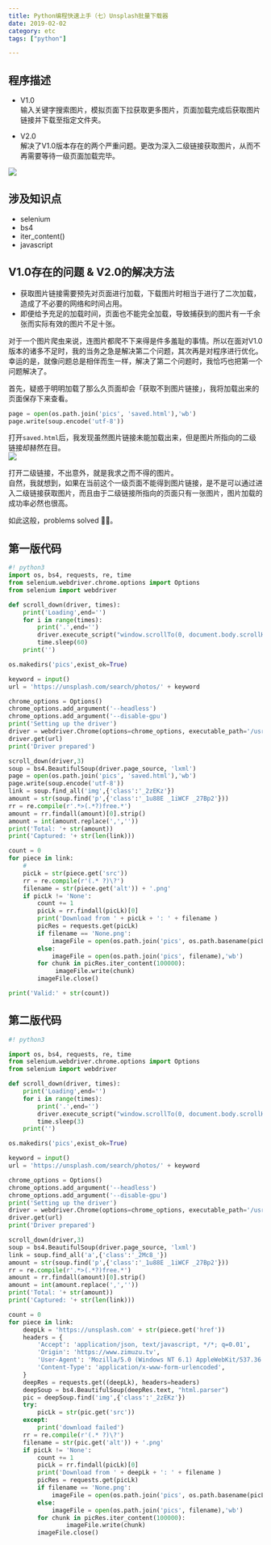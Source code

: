 ```yaml
---
title: Python编程快速上手（七）Unsplash批量下载器
date: 2019-02-02
category: etc
tags: ["python"]

---
```


## 程序描述

* V1.0  
输入关键字搜索图片，模拟页面下拉获取更多图片，页面加载完成后获取图片链接并下载至指定文件夹。

* V2.0  
解决了V1.0版本存在的两个严重问题。更改为深入二级链接获取图片，从而不再需要等待一级页面加载完毕。

![](https://pic.rhinoc.top/15491094362245.jpg)

## 涉及知识点

*   selenium
*   bs4
*   iter_content()
*   javascript

## V1.0存在的问题 & V2.0的解决方法

*   获取图片链接需要预先对页面进行加载，下载图片时相当于进行了二次加载，造成了不必要的网络和时间占用。
*   即便给予充足的加载时间，页面也不能完全加载，导致捕获到的图片有一千余张而实际有效的图片不足十张。

对于一个图片爬虫来说，连图片都爬不下来得是件多羞耻的事情。所以在面对V1.0版本的诸多不足时，我的当务之急是解决第二个问题，其次再是对程序进行优化。幸运的是，就像问题总是相伴而生一样，解决了第二个问题时，我恰巧也把第一个问题解决了。

首先，疑惑于明明加载了那么久页面却会「获取不到图片链接」，我将加载出来的页面保存下来查看。  

```python
page = open(os.path.join('pics', 'saved.html'),'wb')  
page.write(soup.encode('utf-8'))  
```

打开`saved.html`后，我发现虽然图片链接未能加载出来，但是图片所指向的二级链接却赫然在目。  
![](https://pic.rhinoc.top/15491090497381.jpg)

打开二级链接，不出意外，就是我求之而不得的图片。  
自然，我就想到，如果在当前这个一级页面不能得到图片链接，是不是可以通过进入二级链接获取图片，而且由于二级链接所指向的页面只有一张图片，图片加载的成功率必然也很高。

如此这般，problems solved 👌🏻。

## 第一版代码

```python
#! python3
import os, bs4, requests, re, time
from selenium.webdriver.chrome.options import Options
from selenium import webdriver

def scroll_down(driver, times):
    print('Loading',end='')
    for i in range(times):
        print('.',end='')
        driver.execute_script("window.scrollTo(0, document.body.scrollHeight);")
        time.sleep(60)
    print('')

os.makedirs('pics',exist_ok=True)

keyword = input()
url = 'https://unsplash.com/search/photos/' + keyword

chrome_options = Options()
chrome_options.add_argument('--headless')
chrome_options.add_argument('--disable-gpu')
print('Setting up the driver')
driver = webdriver.Chrome(options=chrome_options, executable_path='/usr/local/bin/chromedriver')
driver.get(url)
print('Driver prepared')

scroll_down(driver,3)
soup = bs4.BeautifulSoup(driver.page_source, 'lxml')
page = open(os.path.join('pics', 'saved.html'),'wb')
page.write(soup.encode('utf-8'))
link = soup.find_all('img',{'class':'_2zEKz'})
amount = str(soup.find('p',{'class':'_1u88E _1iWCF _27Bp2'}))
rr = re.compile(r'.*>(.*?)free.*')
amount = rr.findall(amount)[0].strip()
amount = int(amount.replace(',',''))
print('Total: '+ str(amount))
print('Captured: '+ str(len(link)))

count = 0
for piece in link:
    #
    picLk = str(piece.get('src'))
    rr = re.compile(r'(.* ?)\?')
    filename = str(piece.get('alt')) + '.png'
    if picLk != 'None':
        count += 1
        picLk = rr.findall(picLk)[0]
        print('Download from ' + picLk + ': ' + filename )
        picRes = requests.get(picLk)
        if filename == 'None.png':
            imageFile = open(os.path.join('pics', os.path.basename(picLk)+'.png'),'wb')
        else:
            imageFile = open(os.path.join('pics', filename),'wb')
        for chunk in picRes.iter_content(100000):
             imageFile.write(chunk)
        imageFile.close()

print('Valid:' + str(count))
```

## 第二版代码

```python
#! python3

import os, bs4, requests, re, time
from selenium.webdriver.chrome.options import Options
from selenium import webdriver

def scroll_down(driver, times):
    print('Loading',end='')
    for i in range(times):
        print('.',end='')
        driver.execute_script("window.scrollTo(0, document.body.scrollHeight);")
        time.sleep(3)
    print('')

os.makedirs('pics',exist_ok=True)

keyword = input()
url = 'https://unsplash.com/search/photos/' + keyword

chrome_options = Options()
chrome_options.add_argument('--headless')
chrome_options.add_argument('--disable-gpu')
print('Setting up the driver')
driver = webdriver.Chrome(options=chrome_options, executable_path='/usr/local/bin/chromedriver')
driver.get(url)
print('Driver prepared')

scroll_down(driver,3)
soup = bs4.BeautifulSoup(driver.page_source, 'lxml')
link = soup.find_all('a',{'class':'_2Mc8_'})
amount = str(soup.find('p',{'class':'_1u88E _1iWCF _27Bp2'}))
rr = re.compile(r'.*>(.*?)free.*')
amount = rr.findall(amount)[0].strip()
amount = int(amount.replace(',',''))
print('Total: '+ str(amount))
print('Captured: '+ str(len(link)))

count = 0
for piece in link:
    deepLk = 'https://unsplash.com' + str(piece.get('href'))
    headers = {
        'Accept': 'application/json, text/javascript, */*; q=0.01',
        'Origin': 'https://www.zimuzu.tv',
        'User-Agent': 'Mozilla/5.0 (Windows NT 6.1) AppleWebKit/537.36 (KHTML, like Gecko) Chrome/55.0.2883.87 Safari/537.36',
        'Content-Type': 'application/x-www-form-urlencoded',
    }
    deepRes = requests.get((deepLk), headers=headers)
    deepSoup = bs4.BeautifulSoup(deepRes.text, "html.parser")
    pic = deepSoup.find('img',{'class':'_2zEKz'})
    try:
        picLk = str(pic.get('src'))
    except:
        print('download failed')
    rr = re.compile(r'(.* ?)\?')
    filename = str(pic.get('alt')) + '.png'
    if picLk != 'None':
        count += 1
        picLk = rr.findall(picLk)[0]
        print('Download from ' + deepLk + ': ' + filename )
        picRes = requests.get(picLk)
        if filename == 'None.png':
            imageFile = open(os.path.join('pics', os.path.basename(picLk)+'.png'),'wb')
        else:
            imageFile = open(os.path.join('pics', filename),'wb')
        for chunk in picRes.iter_content(100000):
                imageFile.write(chunk)
        imageFile.close()
```